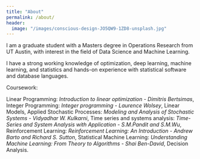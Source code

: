 ```yaml
---
title: "About"
permalink: /about/
header:
  image: "/images/conscious-design-JO5QW9-1ZD8-unsplash.jpg"
---
```


I am a graduate student with a Masters degree in Operations Research from UT Austin, with interest in the field of Data Science and Machine Learning.

I have a strong working knowledge of optimization, deep learning, machine learning, and statistics and hands-on experience with statistical software and database languages.

Coursework:

Linear Programming: <em>Introduction to linear optimization - Dimitris Bertsimas</em>, 
Integer Programming: <em>Integer programming - Laurence Wolsey</em>, 
Linear Models, 
Applied Stochastic Processes: <em>Modeling and Analysis of Stochastic Systems - Vidyadhar W. Kulkarni</em>, 
Time series and systems analysis: <em>Time-Series and System Analysis with Application - S.M.Pandit and S.M.Wu</em>, Reinforcement Learning: <em>Reinforcement Learning: An Introduction - Andrew Barto and Richard S. Sutton</em>, 
Statistical Machine Learning: <em>Understanding Machine Learning: From Theory to Algorithms - Shai Ben-David</em>, 
Decision Analysis.



